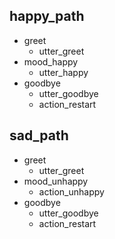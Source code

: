 ## happy_path
* greet
  - utter_greet
* mood_happy
  - utter_happy
* goodbye
  - utter_goodbye
  - action_restart

## sad_path
* greet
  - utter_greet
* mood_unhappy
  - action_unhappy
* goodbye
  - utter_goodbye
  - action_restart
